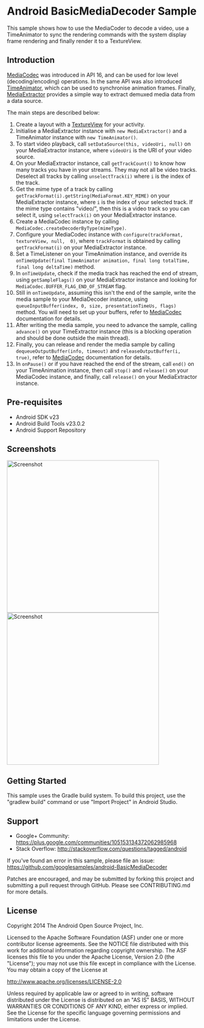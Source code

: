 
Android BasicMediaDecoder Sample
===================================

This sample shows how to use the MediaCoder to decode a video,
use a TimeAnimator to sync the rendering commands with the system
display frame rendering and finally render it to a TextureView.

Introduction
------------

[MediaCodec][1] was introduced in API 16, and can be used for low level (decoding/encoding) operations.
In the same API was also introduced [TimeAnimator][2], which can be used to synchronise animation frames.
Finally, [MediaExtractor][3] provides a simple way to extract demuxed media data from a data source.

The main steps are described below:

1. Create a layout with a [TextureView][4] for your activity.
2. Initialise a MediaExtractor instance with `new MediaExtractor()` and a TimeAnimator instance with
`new TimeAnimator()`.
3. To start video playback, call `setDataSource(this, videoUri, null)` on your MediaExtractor instance,
where `videoUri` is the URI of your video source.
4. On your MediaExtractor instance, call `getTrackCount()` to know how many tracks you have in your streams.
They may not all be video tracks. Deselect all tracks by calling `unselectTrack(i)` where `i` is
the index of the track.
5. Get the mime type of a track by calling `getTrackFormat(i).getString(MediaFormat.KEY_MIME)`
on your MediaExtractor instance, where `i` is the index of your selected track.
If the mime type contains "video/", then this is a video track so you can select it, using `selectTrack(i)`
on your MediaExtractor instance.
6. Create a MediaCodec instance by calling `MediaCodec.createDecoderByType(mimeType)`.
7. Configure your MediaCodec instance with `configure(trackFormat, textureView, null,  0)`,
where `trackFormat` is obtained by calling `getTrackFormat(i)` on your MediaExtractor instance.
8. Set a TimeListener on your TimeAnimation instance, and override its `onTimeUpdate(final TimeAnimator animation,
final long totalTime, final long deltaTime)` method.
9. In `onTimeUpdate`, check if the media track has reached the end of stream, using `getSampleFlags()`
on  your MediaExtractor instance and looking for `MediaCodec.BUFFER_FLAG_END_OF_STREAM` flag.
10. Still in `onTimeUpdate`, assuming this isn't the end of the sample, write the media sample to your
MediaDecoder instance, using `queueInputBuffer(index, 0, size, presentationTimeUs, flags)` method.
You will need to set up your buffers, refer to [MediaCodec][1] documentation for details.
11. After writing the media sample, you need to advance the sample, calling `advance()` on your
TimeExtractor instance (this is a blocking operation and should be done outside the main thread).
12. Finally, you can release and render the media sample by calling
`dequeueOutputBuffer(info, timeout)` and `releaseOutputBuffer(i, true)`, refer to [MediaCodec][1]
documentation for details.
13. In `onPause()` or if you have reached the end of the stream, call `end()` on your TimeAnimation instance,
then call `stop()` and `release()` on your MediaCodec instance, and finally, call `release()` on your
MediaExtractor instance.

[1]: http://developer.android.com/reference/android/media/MediaCodec.html
[2]: http://developer.android.com/reference/android/animation/TimeAnimator.html
[3]: http://developer.android.com/reference/android/media/MediaExtractor.html
[4]: http://developer.android.com/reference/android/view/TextureView.html

Pre-requisites
--------------

- Android SDK v23
- Android Build Tools v23.0.2
- Android Support Repository

Screenshots
-------------

<img src="screenshots/1-launch.png" height="400" alt="Screenshot"/> <img src="screenshots/2-play-video.png" height="400" alt="Screenshot"/> 

Getting Started
---------------

This sample uses the Gradle build system. To build this project, use the
"gradlew build" command or use "Import Project" in Android Studio.

Support
-------

- Google+ Community: https://plus.google.com/communities/105153134372062985968
- Stack Overflow: http://stackoverflow.com/questions/tagged/android

If you've found an error in this sample, please file an issue:
https://github.com/googlesamples/android-BasicMediaDecoder

Patches are encouraged, and may be submitted by forking this project and
submitting a pull request through GitHub. Please see CONTRIBUTING.md for more details.

License
-------

Copyright 2014 The Android Open Source Project, Inc.

Licensed to the Apache Software Foundation (ASF) under one or more contributor
license agreements.  See the NOTICE file distributed with this work for
additional information regarding copyright ownership.  The ASF licenses this
file to you under the Apache License, Version 2.0 (the "License"); you may not
use this file except in compliance with the License.  You may obtain a copy of
the License at

http://www.apache.org/licenses/LICENSE-2.0

Unless required by applicable law or agreed to in writing, software
distributed under the License is distributed on an "AS IS" BASIS, WITHOUT
WARRANTIES OR CONDITIONS OF ANY KIND, either express or implied.  See the
License for the specific language governing permissions and limitations under
the License.

